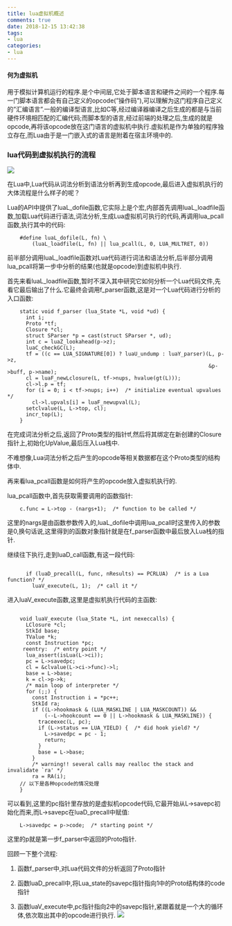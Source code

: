 ```yaml
---
title: lua虚拟机概述
comments: true
date: 2018-12-15 13:42:38
tags:
- lua
categories:
- lua
---
```


#### 何为虚拟机
用于模拟计算机运行的程序.是个中间层,它处于脚本语言和硬件之间的一个程序.每一门脚本语言都会有自己定义的opcode(”操作码”),可以理解为这门程序自己定义的”汇编语言”.一般的编译型语言,比如C等,经过编译器编译之后生成的都是与当前硬件环境相匹配的汇编代码;而脚本型的语言,经过前端的处理之后,生成的就是opcode,再将该opcode放在这门语言的虚拟机中执行.虚拟机是作为单独的程序独立存在,而Lua由于是一门嵌入式的语言是附着在宿主环境中的.   
### lua代码到虚拟机执行的流程

![](https://img2018.cnblogs.com/blog/1560953/201812/1560953-20181215140547779-1286988518.png)

在Lua中,Lua代码从词法分析到语法分析再到生成opcode,最后进入虚拟机执行的大体流程是什么样子的呢？

Lua的API中提供了luaL_dofile函数,它实际上是个宏,内部首先调用luaL_loadfile函数,加载Lua代码进行语法,词法分析,生成Lua虚拟机可执行的代码,再调用lua_pcall函数,执行其中的代码:
```
    #define luaL_dofile(L, fn) \
    	(luaL_loadfile(L, fn) || lua_pcall(L, 0, LUA_MULTRET, 0))
```

前半部分调用luaL_loadfile函数对Lua代码进行词法和语法分析,后半部分调用lua_pcall将第一步中分析的结果(也就是opcode)到虚拟机中执行.

首先来看luaL_loadfile函数,暂时不深入其中研究它如何分析一个Lua代码文件,先看它最后输出了什么.它最终会调用f_parser函数,这是对一个Lua代码进行分析的入口函数:
```
    static void f_parser (lua_State *L, void *ud) {
      int i;
      Proto *tf;
      Closure *cl;
      struct SParser *p = cast(struct SParser *, ud);
      int c = luaZ_lookahead(p->z);
      luaC_checkGC(L);
      tf = ((c == LUA_SIGNATURE[0]) ? luaU_undump : luaY_parser)(L, p->z,
                                                                 &p->buff, p->name);
      cl = luaF_newLclosure(L, tf->nups, hvalue(gt(L)));
      cl->l.p = tf;
      for (i = 0; i < tf->nups; i++)  /* initialize eventual upvalues */
        cl->l.upvals[i] = luaF_newupval(L);
      setclvalue(L, L->top, cl);
      incr_top(L);
    }
```
在完成词法分析之后,返回了Proto类型的指针tf,然后将其绑定在新创建的Closure指针上,初始化UpValue,最后压入Lua栈中.

不难想像,Lua词法分析之后产生的opcode等相关数据都在这个Proto类型的结构体中.

再来看lua_pcall函数是如何将产生的opcode放入虚拟机执行的.

lua_pcall函数中,首先获取需要调用的函数指针:
```
    c.func = L->top - (nargs+1);  /* function to be called */
```

这里的nargs是由函数参数传入的,luaL_dofile中调用lua_pcall时这里传入的参数是0,换句话说,这里得到的函数对象指针就是在f_parser函数中最后放入Lua栈的指针.

继续往下执行,走到luaD_call函数,有这一段代码:
```

      if (luaD_precall(L, func, nResults) == PCRLUA)  /* is a Lua function? */
        luaV_execute(L, 1);  /* call it */
```

进入luaV_execute函数,这里是虚拟机执行代码的主函数:
```

    void luaV_execute (lua_State *L, int nexeccalls) {
      LClosure *cl;
      StkId base;
      TValue *k;
      const Instruction *pc;
     reentry:  /* entry point */
      lua_assert(isLua(L->ci));
      pc = L->savedpc;
      cl = &clvalue(L->ci->func)->l;
      base = L->base;
      k = cl->p->k;
      /* main loop of interpreter */
      for (;;) {
        const Instruction i = *pc++;
        StkId ra;
        if ((L->hookmask & (LUA_MASKLINE | LUA_MASKCOUNT)) &&
            (--L->hookcount == 0 || L->hookmask & LUA_MASKLINE)) {
          traceexec(L, pc);
          if (L->status == LUA_YIELD) {  /* did hook yield? */
            L->savedpc = pc - 1;
            return;
          }
          base = L->base;
        }
        /* warning!! several calls may realloc the stack and invalidate `ra' */
        ra = RA(i);
    // 以下是各种opcode的情况处理
    }
```

可以看到,这里的pc指针里存放的是虚拟机opcode代码,它最开始从L->savepc初始化而来,而L->savepc在luaD_precall中赋值:
```
    L->savedpc = p->code;  /* starting point */
```
这里的p就是第一步f_parser中返回的Proto指针.

回顾一下整个流程:

1. 函数f_parser中,对Lua代码文件的分析返回了Proto指针

2. 函数luaD_precall中,将Lua_state的savepc指针指向1中的Proto结构体的code指针

3. 函数luaV_execute中,pc指针指向2中的savepc指针,紧跟着就是一个大的循环体,依次取出其中的opcode进行执行.
  ![](https://img2018.cnblogs.com/blog/1560953/201812/1560953-20181215141251439-1865045097.png)